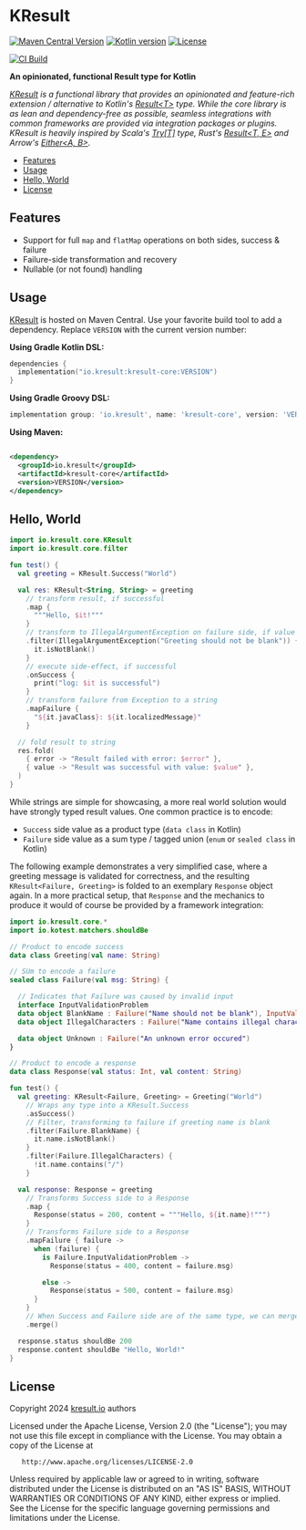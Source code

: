 # KResult

[![Maven Central Version](https://img.shields.io/maven-central/v/io.kresult/kresult-core)](https://central.sonatype.com/namespace/io.kresult)
[![Kotlin version](https://img.shields.io/badge/Kotlin-2.0.20-blue)](https://kotlinlang.org/docs/whatsnew2020.html)
[![License](https://img.shields.io/badge/License-Apache%202.0-blue.svg)](https://www.apache.org/licenses/LICENSE-2.0)

[![CI Build](https://github.com/kresult/kresult/actions/workflows/build.yml/badge.svg?branch=develop)](https://github.com/kresult/kresult/actions/workflows/build.yml)

**An opinionated, functional Result type for Kotlin**

*[KResult](https://kresult.io) is a functional library that provides an opinionated and feature-rich extension /
alternative to Kotlin's [Result\<T\>](https://kotlinlang.org/api/latest/jvm/stdlib/kotlin/-result/) type. While the core
library is as lean and dependency-free as possible, seamless integrations with common frameworks are provided via
integration packages or plugins. KResult is heavily inspired by
Scala's [Try\[T\]](https://www.scala-lang.org/api/current/scala/util/Try.html) type,
Rust's [Result\<T, E\>](https://doc.rust-lang.org/std/result/enum.Result.html) and
Arrow's [Either\<A, B\>](https://apidocs.arrow-kt.io/arrow-core/arrow.core/-either/index.html).*

<!--- TOC -->

* [Features](#features)
* [Usage](#usage)
* [Hello, World](#hello-world)
* [License](#license)

<!--- END -->

## Features

- Support for full `map` and `flatMap` operations on both sides, success & failure
- Failure-side transformation and recovery
- Nullable (or not found) handling

## Usage

[KResult](https://kresult.io) is hosted on Maven Central. Use your favorite build tool to add a dependency. Replace
`VERSION` with the current version number:

**Using Gradle Kotlin DSL:**

```kotlin
dependencies {
  implementation("io.kresult:kresult-core:VERSION")
}
```

**Using Gradle Groovy DSL:**

```groovy
implementation group: 'io.kresult', name: 'kresult-core', version: 'VERSION'
```

**Using Maven:**

```xml

<dependency>
  <groupId>io.kresult</groupId>
  <artifactId>kresult-core</artifactId>
  <version>VERSION</version>
</dependency>
```

## Hello, World

<!--- CLEAR -->
<!--- TEST_NAME ReadmeKnitTest -->

```kotlin
import io.kresult.core.KResult
import io.kresult.core.filter

fun test() {
  val greeting = KResult.Success("World")

  val res: KResult<String, String> = greeting
    // transform result, if successful
    .map {
      """Hello, $it!"""
    }
    // transform to IllegalArgumentException on failure side, if value is blank
    .filter(IllegalArgumentException("Greeting should not be blank")) {
      it.isNotBlank()
    }
    // execute side-effect, if successful
    .onSuccess {
      print("log: $it is successful")
    }
    // transform failure from Exception to a string
    .mapFailure {
      "${it.javaClass}: ${it.localizedMessage}"
    }

  // fold result to string
  res.fold(
    { error -> "Result failed with error: $error" },
    { value -> "Result was successful with value: $value" },
  )
}
```

<!--- KNIT example-readme-01.kt -->
<!--- TEST lines.isEmpty() -->

While strings are simple for showcasing, a more real world solution would have strongly typed result values. One common
practice is to encode:

* `Success` side value as a product type (`data class` in Kotlin)
* `Failure` side value as a sum type / tagged union (`enum` or `sealed class` in Kotlin)

The following example demonstrates a very simplified case, where a greeting message is validated for correctness, and
the resulting `KResult<Failure, Greeting>` is folded to an exemplary `Response` object again. In a more practical setup,
that `Response` and the mechanics to produce it would of course be provided by a framework integration:

```kotlin
import io.kresult.core.*
import io.kotest.matchers.shouldBe

// Product to encode success
data class Greeting(val name: String)

// SUm to encode a failure
sealed class Failure(val msg: String) {

  // Indicates that Failure was caused by invalid input
  interface InputValidationProblem
  data object BlankName : Failure("Name should not be blank"), InputValidationProblem
  data object IllegalCharacters : Failure("Name contains illegal characters"), InputValidationProblem

  data object Unknown : Failure("An unknown error occured")
}

// Product to encode a response
data class Response(val status: Int, val content: String)

fun test() {
  val greeting: KResult<Failure, Greeting> = Greeting("World")
    // Wraps any type into a KResult.Success
    .asSuccess()
    // Filter, transforming to failure if greeting name is blank
    .filter(Failure.BlankName) {
      it.name.isNotBlank()
    }
    .filter(Failure.IllegalCharacters) {
      !it.name.contains("/")
    }

  val response: Response = greeting
    // Transforms Success side to a Response
    .map {
      Response(status = 200, content = """Hello, ${it.name}!""")
    }
    // Transforms Failure side to a Response
    .mapFailure { failure ->
      when (failure) {
        is Failure.InputValidationProblem ->
          Response(status = 400, content = failure.msg)

        else ->
          Response(status = 500, content = failure.msg)
      }
    }
    // When Success and Failure side are of the same type, we can merge them (long syntax for fold)
    .merge()

  response.status shouldBe 200
  response.content shouldBe "Hello, World!"
}
```

<!--- KNIT example-readme-02.kt -->
<!--- TEST lines.isEmpty() -->

## License

Copyright 2024 [kresult.io](https://kresult.io) authors

Licensed under the Apache License, Version 2.0 (the "License");
you may not use this file except in compliance with the License.
You may obtain a copy of the License at

       http://www.apache.org/licenses/LICENSE-2.0

Unless required by applicable law or agreed to in writing, software
distributed under the License is distributed on an "AS IS" BASIS,
WITHOUT WARRANTIES OR CONDITIONS OF ANY KIND, either express or implied.
See the License for the specific language governing permissions and
limitations under the License.
